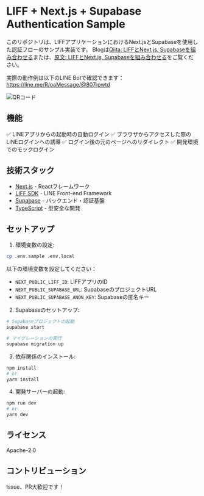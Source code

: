 # LIFF + Next.js + Supabase Authentication Sample

このリポジトリは、LIFFアプリケーションにおけるNext.jsとSupabaseを使用した認証フローのサンプル実装です。
Blogは[Qiita: LIFFとNext.js, Supabaseを組み合わせる](url)または、[原文: LIFFとNext.js, Supabaseを組み合わせる](blog_ja.md)をご覧ください。

実際の動作例は以下のLINE Botで確認できます：
https://line.me/R/oaMessage/@807rpwtd

![QRコード](https://example.com/qr.png)

## 機能

✅ LINEアプリからの起動時の自動ログイン
✅ ブラウザからアクセスした際のLINEログインへの誘導
✅ ログイン後の元のページへのリダイレクト
✅ 開発環境でのモックログイン

## 技術スタック

- [Next.js](https://nextjs.org/) - Reactフレームワーク
- [LIFF SDK](https://developers.line.biz/en/docs/liff/overview/) - LINE Front-end Framework
- [Supabase](https://supabase.com/) - バックエンド・認証基盤
- [TypeScript](https://www.typescriptlang.org/) - 型安全な開発

## セットアップ

1. 環境変数の設定:

```bash
cp .env.sample .env.local
```

以下の環境変数を設定してください：
- `NEXT_PUBLIC_LIFF_ID`: LIFFアプリのID
- `NEXT_PUBLIC_SUPABASE_URL`: SupabaseのプロジェクトURL
- `NEXT_PUBLIC_SUPABASE_ANON_KEY`: Supabaseの匿名キー

2. Supabaseのセットアップ:

```bash
# Supabaseプロジェクトの起動
supabase start

# マイグレーションの実行
supabase migration up
```

3. 依存関係のインストール:

```bash
npm install
# or
yarn install
```

4. 開発サーバーの起動:

```bash
npm run dev
# or
yarn dev
```



## ライセンス

Apache-2.0

## コントリビューション

Issue、PR大歓迎です！
